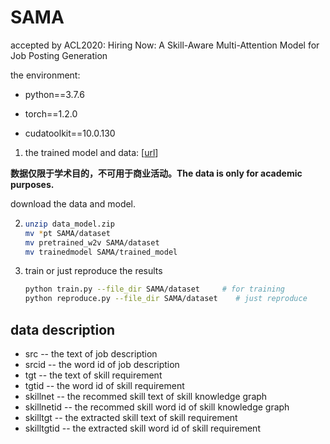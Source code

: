 # SAMA
 accepted by ACL2020: Hiring Now: A Skill-Aware Multi-Attention Model for Job Posting Generation

the environment:

+ python==3.7.6

+ torch==1.2.0

+ cudatoolkit==10.0.130

  

1. the trained model and data: [[url](https://drive.google.com/open?id=15bQqsOTVZrVbi-ivxfiYAALHohYQnt6P)]

**数据仅限于学术目的，不可用于商业活动。The data is only for academic purposes.**

   download the data and model.  


2. ```bash
   unzip data_model.zip
   mv *pt SAMA/dataset
   mv pretrained_w2v SAMA/dataset
   mv trainedmodel SAMA/trained_model
   ```

3. train or just reproduce the results

   ```bash
   python train.py --file_dir SAMA/dataset     # for training
   python reproduce.py --file_dir SAMA/dataset    # just reproduce
   ```

## data description
+ src -- the text of job description  
+ srcid -- the word id of job description  
+ tgt -- the text of skill requirement  
+ tgtid -- the word id of skill requirement  
+ skillnet -- the recommed skill text of skill knowledge graph  
+ skillnetid -- the recommed skill word id of skill knowledge graph  
+ skilltgt -- the extracted skill text of skill requirement  
+ skilltgtid -- the extracted skill word id of skill requirement  

